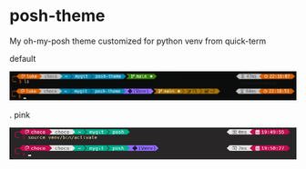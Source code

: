 # posh-theme
My oh-my-posh theme customized for python venv from quick-term

default

![posh-theme.png](posh-theme.png)

.
pink

![quick-term-pink.png](quick-term-pink.png)
